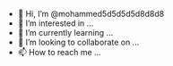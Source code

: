 - 👋 Hi, I’m @mohammed5d5d5d5d8d8d8
- 👀 I’m interested in ...
- 🌱 I’m currently learning ...
- 💞️ I’m looking to collaborate on ...
- 📫 How to reach me ...

<!---
mohammed5d5d5d5d8d8d8/mohammed5d5d5d5d8d8d8 is a ✨ special ✨ repository because its `README.md` (this file) appears on your GitHub profile.
You can click the Preview link to take a look at your changes.
--->
